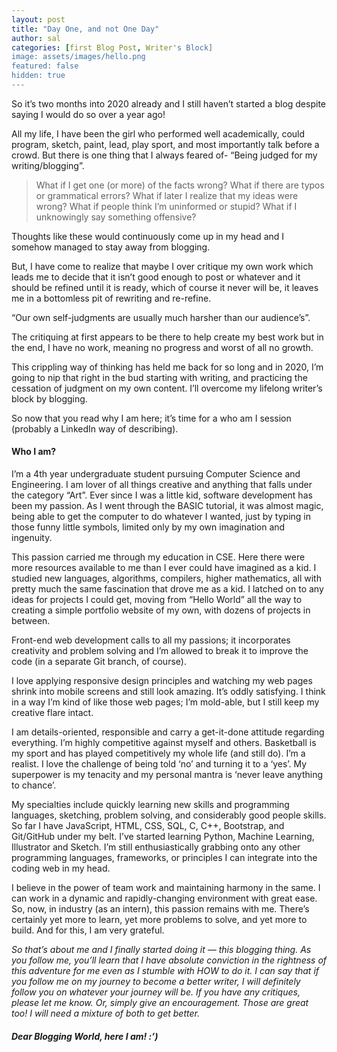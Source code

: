 ```yaml
---
layout: post
title: "Day One, and not One Day"
author: sal
categories: [first Blog Post, Writer's Block]
image: assets/images/hello.png
featured: false
hidden: true
---
```


So it’s two months into 2020 already and I still haven’t started a blog despite saying I would do so over a year ago!

All my life, I have been the girl who performed well academically, could program, sketch, paint, lead, play sport, and most importantly talk before a crowd. But there is one thing that I always feared of- “Being judged for my writing/blogging”.

> What if I get one (or more) of the facts wrong? What if there are typos or grammatical errors? What if later I realize that my ideas were wrong? What if people think I’m uninformed or stupid? What if I unknowingly say something offensive?

Thoughts like these would continuously come up in my head and I somehow managed to stay away from blogging.

But, I have come to realize that maybe I over critique my own work which leads me to decide that it isn’t good enough to post or whatever and it should be refined until it is ready, which of course it never will be, it leaves me in a bottomless pit of rewriting and re-refine.

“Our own self-judgments are usually much harsher than our audience’s”.

The critiquing at first appears to be there to help create my best work but in the end, I have no work, meaning no progress and worst of all no growth.

This crippling way of thinking has held me back for so long and in 2020, I’m going to nip that right in the bud starting with writing, and practicing the cessation of judgment on my own content. I’ll overcome my lifelong writer’s block by blogging.

So now that you read why I am here; it’s time for a who am I session (probably a LinkedIn way of describing).

#### Who I am?

I’m a 4th year undergraduate student pursuing Computer Science and Engineering. I am lover of all things creative and anything that falls under the category “Art”. Ever since I was a little kid, software development has been my passion. As I went through the BASIC tutorial, it was almost magic, being able to get the computer to do whatever I wanted, just by typing in those funny little symbols, limited only by my own imagination and ingenuity.

This passion carried me through my education in CSE. Here there were more resources available to me than I ever could have imagined as a kid. I studied new languages, algorithms, compilers, higher mathematics, all with pretty much the same fascination that drove me as a kid. I latched on to any ideas for projects I could get, moving from “Hello World” all the way to creating a simple portfolio website of my own, with dozens of projects in between.

Front-end web development calls to all my passions; it incorporates creativity and problem solving and I’m allowed to break it to improve the code (in a separate Git branch, of course).

I love applying responsive design principles and watching my web pages shrink into mobile screens and still look amazing. It’s oddly satisfying. I think in a way I’m kind of like those web pages; I’m mold-able, but I still keep my creative flare intact.

I am details-oriented, responsible and carry a get-it-done attitude regarding everything. I’m highly competitive against myself and others. Basketball is my sport and has played competitively my whole life (and still do). I’m a realist. I love the challenge of being told ‘no’ and turning it to a ‘yes’. My superpower is my tenacity and my personal mantra is ‘never leave anything to chance’.

My specialties include quickly learning new skills and programming languages, sketching, problem solving, and considerably good people skills. So far I have JavaScript, HTML, CSS, SQL, C, C++, Bootstrap, and Git/GitHub under my belt. I’ve started learning Python, Machine Learning, Illustrator and Sketch. I’m still enthusiastically grabbing onto any other programming languages, frameworks, or principles I can integrate into the coding web in my head.

I believe in the power of team work and maintaining harmony in the same. I can work in a dynamic and rapidly-changing environment with great ease. So, now, in industry (as an intern), this passion remains with me. There’s certainly yet more to learn, yet more problems to solve, and yet more to build. And for this, I am very grateful.

<i> So that’s about me and I finally started doing it — this blogging thing. As you follow me, you’ll learn that I have absolute conviction in the rightness of this adventure for me even as I stumble with HOW to do it. I can say that if you follow me on my journey to become a better writer, I will definitely follow you on whatever your journey will be. If you have any critiques, please let me know. Or, simply give an encouragement. Those are great too! I will need a mixture of both to get better. </i>

##### Dear Blogging World, here I am! :’)
